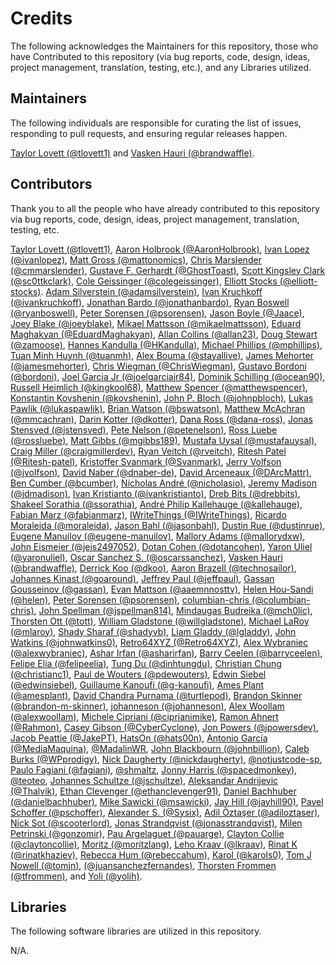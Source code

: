 # Credits

The following acknowledges the Maintainers for this repository, those who have Contributed to this repository (via bug reports, code, design, ideas, project management, translation, testing, etc.), and any Libraries utilized.

## Maintainers

The following individuals are responsible for curating the list of issues, responding to pull requests, and ensuring regular releases happen.

[Taylor Lovett (@tlovett1)](https://github.com/tlovett1) and [Vasken Hauri (@brandwaffle)](https://github.com/brandwaffle).

## Contributors

Thank you to all the people who have already contributed to this repository via bug reports, code, design, ideas, project management, translation, testing, etc.

[Taylor Lovett (@tlovett1)](https://github.com/tlovett1), [Aaron Holbrook (@AaronHolbrook)](https://github.com/AaronHolbrook), [Ivan Lopez (@ivanlopez)](https://github.com/ivanlopez), [Matt Gross (@mattonomics)](https://github.com/mattonomics), [Chris Marslender (@cmmarslender)](https://github.com/cmmarslender), [Gustave F. Gerhardt (@GhostToast)](https://github.com/GhostToast), [Scott Kingsley Clark (@sc0ttkclark)](https://github.com/sc0ttkclark), [Cole Geissinger (@colegeissinger)](https://github.com/colegeissinger), [Elliott Stocks (@elliott-stocks)](https://github.com/elliott-stocks). [Adam Silverstein (@adamsilverstein)](https://github.com/adamsilverstein), [Ivan Kruchkoff (@ivankruchkoff)](https://github.com/ivankruchkoff), [Jonathan Bardo (@jonathanbardo)](https://github.com/jonathanbardo), [Ryan Boswell (@ryanboswell)](https://github.com/ryanboswell), [Peter Sorensen (@psorensen)](https://github.com/psorensen), [Jason Boyle (@Jaace)](https://github.com/Jaace), [Joey Blake (@joeyblake)](https://github.com/joeyblake), [Mikael Mattsson (@mikaelmattsson)](https://github.com/mikaelmattsson), [Eduard Maghakyan (@EduardMaghakyan)](https://github.com/EduardMaghakyan), [Allan Collins (@allan23)](https://github.com/allan23), [Doug Stewart (@zamoose)](https://github.com/zamoose), [Hannes Kandulla (@HKandulla)](https://github.com/HKandulla), [Michael Phillips (@mphillips)](https://github.com/mphillips), [Tuan Minh Huynh (@tuanmh)](https://github.com/tuanmh), [Alex Bouma (@stayallive)](https://github.com/stayallive), [James Mehorter (@jamesmehorter)](https://github.com/jamesmehorter), [Chris Wiegman (@ChrisWiegman)](https://github.com/ChrisWiegman), [Gustavo Bordoni (@bordoni)](https://github.com/bordoni), [Joel Garcia Jr (@joelgarciajr84)](https://github.com/joelgarciajr84), [Dominik Schilling (@ocean90)](https://github.com/ocean90), [Russell Heimlich (@kingkool68)](https://github.com/kingkool68), [Matthew Spencer (@matthewspencer)](https://github.com/matthewspencer), [Konstantin Kovshenin (@kovshenin)](https://github.com/kovshenin), [John P. Bloch (@johnpbloch)](https://github.com/johnpbloch), [Lukas Pawlik (@lukaspawlik)](https://github.com/lukaspawlik), [Brian Watson (@bswatson)](https://github.com/bswatson), [Matthew McAchran (@mmcachran)](https://github.com/mmcachran), [Darin Kotter (@dkotter)](https://github.com/dkotter), [Dana Ross (@dana-ross)](https://github.com/dana-ross), [Jonas Stensved (@jstensved)](https://github.com/jstensved), [Pete Nelson (@petenelson)](https://github.com/petenelson), [Ross Luebe (@rossluebe)](https://github.com/rossluebe), [Matt Gibbs (@mgibbs189)](https://github.com/mgibbs189), [Mustafa Uysal (@mustafauysal)](https://github.com/mustafauysal), [Craig Miller (@craigmillerdev)](https://github.com/craigmillerdev), [Ryan Veitch (@rveitch)](https://github.com/rveitch), [Ritesh Patel (@Ritesh-patel)](https://github.com/Ritesh-patel), [Kristoffer Svanmark (@Svanmark)](https://github.com/Svanmark), [Jerry Volfson (@jvolfson)](https://github.com/jvolfson), [David Naber (@dnaber-de)](https://github.com/dnaber-de), [David Arceneaux (@DArcMattr)](https://github.com/DArcMattr), [Ben Cumber (@bcumber)](https://github.com/bcumber), [Nícholas André (@nicholasio)](https://github.com/nicholasio), [Jeremy Madison (@jdmadison)](https://github.com/jdmadison), [Ivan Kristianto (@ivankristianto)](https://github.com/ivankristianto), [Dreb Bits (@drebbits)](https://github.com/drebbits), [Shakeel Sorathia (@ssorathia)](https://github.com/ssorathia), [André Philip Kallehauge (@kallehauge)](https://github.com/kallehauge), [Fabian Marz (@fabianmarz)](https://github.com/fabianmarz), [IWriteThings (@IWriteThings)](https://github.com/IWriteThings), [Ricardo Moraleida (@moraleida)](https://github.com/moraleida), [Jason Bahl (@jasonbahl)](https://github.com/jasonbahl), [Dustin Rue (@dustinrue)](https://github.com/dustinrue), [Eugene Manuilov (@eugene-manuilov)](https://github.com/eugene-manuilov), [Mallory Adams (@mallorydxw)](https://github.com/mallorydxw), [John Eismeier (@jeis2497052)](https://github.com/jeis2497052), [Dotan Cohen (@dotancohen)](https://github.com/dotancohen), [Yaron Uliel (@yaronuliel)](https://github.com/yaronuliel), [Oscar Sanchez S. (@oscarssanchez)](https://github.com/oscarssanchez), [Vasken Hauri (@brandwaffle)](https://github.com/brandwaffle), [Derrick Koo (@dkoo)](https://github.com/dkoo), [Aaron Brazell (@technosailor)](https://github.com/technosailor), [Johannes Kinast (@goaround)](https://github.com/goaround), [Jeffrey Paul (@jeffpaul)](https://github.com/jeffpaul), [Gassan Gousseinov (@gassan)](https://github.com/gassan), [Evan Mattson (@aaemnnosttv)](https://github.com/aaemnnosttv), [Helen Hou-Sandi (@helen)](https://github.com/helen), [Peter Sorensen (@psorensen)](https://github.com/psorensen), [columbian-chris (@columbian-chris)](https://github.com/columbian-chris), [John Spellman (@jspellman814)](https://github.com/jspellman814), [Mindaugas Budreika (@mch0lic)](https://github.com/mch0lic), [Thorsten Ott (@tott)](https://github.com/tott), [William Gladstone (@willgladstone)](https://github.com/willgladstone), [Michael LaRoy (@mlaroy)](https://github.com/mlaroy), [Shady Sharaf (@shadyvb)](https://github.com/shadyvb), [Liam Gladdy (@lgladdy)](https://github.com/lgladdy), [John Watkins (@johnwatkins0)](https://github.com/johnwatkins0), [Retro64XYZ (@Retro64XYZ)](https://github.com/Retro64XYZ), [Alex Wybraniec (@alexwybraniec)](https://github.com/alexwybraniec), [Ashar Irfan (@asharirfan)](https://github.com/asharirfan), [Barry Ceelen (@barryceelen)](https://github.com/barryceelen), [Felipe Elia (@felipeelia)](https://github.com/felipeelia), [Tung Du (@dinhtungdu)](https://github.com/dinhtungdu), [Christian Chung (@christianc1)](https://github.com/christianc1), [Paul de Wouters  (@pdewouters)](https://github.com/pdewouters), [Edwin Siebel (@edwinsiebel)](https://github.com/edwinsiebel), [Guillaume Kanoufi (@g-kanoufi)](https://github.com/g-kanoufi), [Ames Plant (@amesplant)](https://github.com/amesplant), [David Chandra Purnama (@turtlepod)](https://github.com/turtlepod), [Brandon Skinner (@brandon-m-skinner)](https://github.com/brandon-m-skinner), [johanneson (@johanneson)](https://github.com/johanneson), [Alex Woollam (@alexwoollam)](https://github.com/alexwoollam), [Michele Cipriani (@ciprianimike)](https://github.com/ciprianimike), [Ramon Ahnert (@Rahmon)](https://github.com/Rahmon), [Casey Gibson (@CyberCyclone)](https://github.com/CyberCyclone), [Jon Powers (@jpowersdev)](https://github.com/jpowersdev), [Jacob Peattie (@JakePT)](https://github.com/JakePT), [HatsOn (@hats00n)](https://github.com/hats00n), [Antonio García (@MediaMaquina)](https://github.com/MediaMaquina), [@MadalinWR](https://github.com/MadalinWR), [John Blackbourn (@johnbillion)](https://github.com/johnbillion), [Caleb Burks (@WPprodigy)](https://github.com/WPprodigy), [Nick Daugherty (@nickdaugherty)](https://github.com/nickdaugherty), [@notjustcode-sp](https://github.com/notjustcode-sp), [Paulo Fagiani (@fagiani)](https://github.com/fagiani), [@shmaltz](https://github.com/shmaltz), [Jonny Harris (@spacedmonkey)](https://github.com/spacedmonkey), [@teoteo](https://github.com/teoteo), [Johannes Schultze (@jschultze)](https://github.com/jschultze), [Aleksandar Andrijevic (@Thalvik)](https://github.com/Thalvik), [Ethan Clevenger (@ethanclevenger91)](https://github.com/ethanclevenger91), [Daniel Bachhuber (@danielbachhuber)](https://github.com/danielbachhuber), [Mike Sawicki (@msawicki)](https://github.com/msawicki), [Jay Hill (@jayhill90)](https://github.com/jayhill90), [Pavel Schoffer (@pschoffer)](https://github.com/pschoffer), [Alexander S. (@Sysix)](https://github.com/Sysix), [Adil Öztaşer (@adiloztaser)](https://github.com/adiloztaser), [Nick Sot (@scooterlord)](https://github.com/scooterlord), [Jonas Strandqvist (@jonasstrandqvist)](https://github.com/jonasstrandqvist), [Milen Petrinski (@gonzomir)](https://github.com/gonzomir), [Pau Argelaguet (@pauarge)](https://github.com/pauarge), [Clayton Collie (@claytoncollie)](https://github.com/claytoncollie), [Moritz (@moritzlang)](https://github.com/moritzlang), [Leho Kraav (@lkraav)](https://github.com/lkraav), [Rinat K (@rinatkhaziev)](https://github.com/rinatkhaziev), [Rebecca Hum (@rebeccahum)](https://github.com/rebeccahum), [Karol (@karols0)](https://github.com/karols0), [Tom J Nowell (@tomjn)](https://github.com/tomjn), [(@juansanchezfernandes)](https://github.com/juansanchezfernandes), [Thorsten Frommen (@tfrommen)](https://github.com/tfrommen), and [Yoli (@yolih)](https://github.com/yolih).

## Libraries

The following software libraries are utilized in this repository.

N/A.
